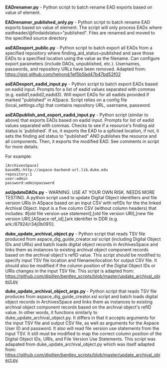 **EADrenamer.py** - Python script to batch rename EAD exports based on value of <eadid> element.

**EADrenamer_published_only.py** - Python script to batch rename EAD exports based on value of <eadid> element.  The script will only process EADs where eadheader/@findaidstatus="published".  Files are renamed and moved to the specified source directory

**asEADexport_public.py** - Python script to batch export all EADs from a specified repository where finding_aid_status=published and save those EADs to a specified location using the <eadid> value as the filename. Can configure export parameters (include DAOs, unpublished, etc.). Usernames, passwords, and repository URLs have been removed. Adapted from: https://gist.github.com/helrond/1ef5b5bd47b47bd52f02

**asEADexport_eadid_input.py** - Python script to batch export EADs based on eadid input. Prompts for a list of eadid values separated with commas (e.g. eadid1,eadid2,eadid3). Will export EADs for all eadids provided if marked "published" in ASpace. Script relies on a config file (local_settings.cfg) that contains repository URL, username, password.

**asEADpublish_and_export_eadid_input.py** - Python script (similar to above) that exports EADs based on eadid input. Prompts for list of eadid values separated with commas. Checks to see if a resource's finding aid status is 'published'.  If so, it exports the EAD to a spficied location, if not, it sets the finding aid status to "published" AND publishes the resource and all components.  Then, it exports the modified EAD.  See comments in script for more details.

For example:
```
[ArchivesSpace]
baseURL:http://aspace-backend-url.lib.duke.edu
repository:1
user:admin
password:adminpassword
```

**asUpdateDAOs.py** - WARNING. USE AT YOUR OWN RISK. NEEDS MORE TESTING. A python script used to update Digital Object identifiers and file version URIs in ASpace based on an input CSV with refIDs for the the linked Archival Object.  Input is a five column CSV (without column headers) that includes: #[old file version use statement],[old file version URI],[new file version URI],[ASpace ref_id],[ark identifier in DDR (e.g. ark:/87924/r34j0b091)].

**duke_update_archival_object.py** - Python script that reads TSV file produced from aspace_dig_guide_creator.xsl script (including Digital Object IDs and URIs) and batch loads digital object records in ArchivesSpace and links them as instances to existing archival object component records based on the archival object's refID value. This script should be modified to specify input TSV file location and filename/location for output CSV file. It should also be modified if the column position of the Digital Object IDs or URIs changes in the input TSV file.  This script is adapted from: https://github.com/djpillen/bentley_scripts/blob/master/update_archival_object.py

**duke_update_archival_object_args.py** - Python script that reads TSV file produces from aspace_dig_guide_creator.xsl script and batch loads digital object records in ArchivesSpace and links them as instances to existing archival object component records based on the archival object's refID value. In other words, it functions similarly to duke_update_archival_object.py. It differs in that it accepts arguments for the input TSV file and output CSV file, as well as arguments for the Aspace User ID and password. It also will read file version use statements from the input TSV. It still must be modified to map the correct column position of the Digital Object IDs, URIs, and File Version Use Statements. This script was adapated from duke_update_archival_object.py which was itself adapted from: https://github.com/djpillen/bentley_scripts/blob/master/update_archival_object.py
